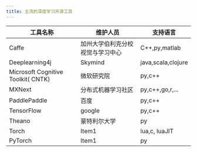 ```yaml
---
title: 主流的深度学习开源工具
---
```


| 工具名称                           | 维护人员                         | 支持语言           |
| ---------------------------------- | -------------------------------- | ------------------ |
| Caffe                              | 加州大学伯利克分校视觉与学习中心 | C++,py,matlab      |
| Deeplearning4j                     | Skymind                          | java,scala,clojure |
| Microsoft Cognitive Toolkit( CNTK) | 微软研究院                       | py,c++             |
| MXNext                             | 分布式机器学习社区               | py,c++,go,r,...    |
| PaddlePaddle                       | 百度                             | py,c++             |
| TensorFlow                         | google                           | py,c++             |
| Theano                             | 蒙特利尔大学                     | py                 |
| Torch                              | Item1                            | lua,c,  luaJIT     |
| PyTorch                            | Item1                            | py                 |
